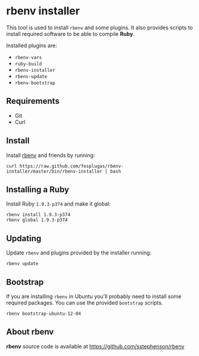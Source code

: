 rbenv installer
===============

This tool is used to install `rbenv` and some plugins. It also provides 
scripts to install required software to be able to compile **Ruby**.

Installed plugins are:

- `rbenv-vars`
- `ruby-build`
- `rbenv-installer`
- `rbenv-update`
- `rbenv-bootstrap`


Requirements
------------

- Git
- Curl


Install
-------

Install [rbenv] and friends by running:

    curl https://raw.github.com/fesplugas/rbenv-installer/master/bin/rbenv-installer | bash


Installing a Ruby
-----------------

Install Ruby `1.9.3-p374` and make it global:

    rbenv install 1.9.3-p374
    rbenv global 1.9.3-p374


Updating
--------

Update `rbenv` and plugins provided by the installer running:

    rbenv update


Bootstrap
---------

If you are installing `rbenv` in Ubuntu you'll probably need to install
some required packages. You can use the provided `bootstrap` scripts.

    rbenv bootstrap-ubuntu-12-04


About rbenv
-----------

**rbenv** source code is available at <https://github.com/sstephenson/rbenv>

[rbenv]: https://github.com/sstephenson/rbenv
